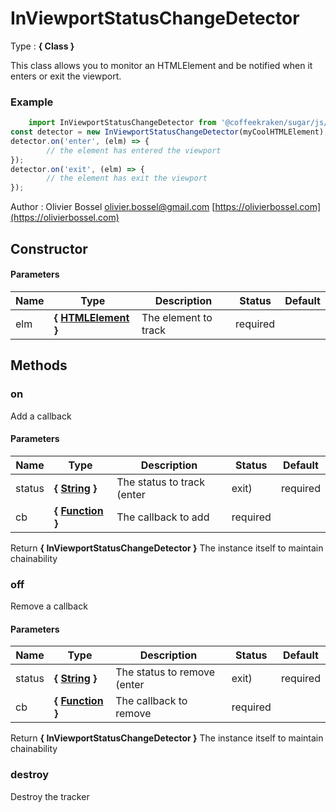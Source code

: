 # InViewportStatusChangeDetector

<!-- @namespace: sugar.js.dom.InViewportStatusChangeDetector -->

Type : **{ Class }**


This class allows you to monitor an HTMLElement and be notified when it enters or exit the viewport.


### Example
```js
	import InViewportStatusChangeDetector from '@coffeekraken/sugar/js/dom/InViewportStatusChangeDetector';
const detector = new InViewportStatusChangeDetector(myCoolHTMLElement);
detector.on('enter', (elm) => {
		// the element has entered the viewport
});
detector.on('exit', (elm) => {
		// the element has exit the viewport
});
```
Author : Olivier Bossel [olivier.bossel@gmail.com](mailto:olivier.bossel@gmail.com) [https://olivierbossel.com](https://olivierbossel.com)


## Constructor


#### Parameters
Name  |  Type  |  Description  |  Status  |  Default
------------  |  ------------  |  ------------  |  ------------  |  ------------
elm  |  **{ [HTMLElement](https://developer.mozilla.org/fr/docs/Web/API/HTMLElement) }**  |  The element to track  |  required  |






## Methods


### on

Add a callback


#### Parameters
Name  |  Type  |  Description  |  Status  |  Default
------------  |  ------------  |  ------------  |  ------------  |  ------------
status  |  **{ [String](https://developer.mozilla.org/fr/docs/Web/JavaScript/Reference/Objets_globaux/String) }**  |  The status to track (enter|exit)  |  required  |
cb  |  **{ [Function](https://developer.mozilla.org/fr/docs/Web/JavaScript/Reference/Objets_globaux/Function) }**  |  The callback to add  |  required  |

Return **{ InViewportStatusChangeDetector }** The instance itself to maintain chainability


### off

Remove a callback


#### Parameters
Name  |  Type  |  Description  |  Status  |  Default
------------  |  ------------  |  ------------  |  ------------  |  ------------
status  |  **{ [String](https://developer.mozilla.org/fr/docs/Web/JavaScript/Reference/Objets_globaux/String) }**  |  The status to remove (enter|exit)  |  required  |
cb  |  **{ [Function](https://developer.mozilla.org/fr/docs/Web/JavaScript/Reference/Objets_globaux/Function) }**  |  The callback to remove  |  required  |

Return **{ InViewportStatusChangeDetector }** The instance itself to maintain chainability


### destroy

Destroy the tracker